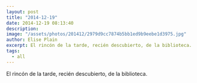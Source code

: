 ```yaml
---
layout: post
title: "2014-12-19"
date: 2014-12-19 08:13:40
description: 
image: "/assets/photos/201412/2979d9cc7874b5bb1ed9b9eebe1d3975.jpg"
author: Elise Plain
excerpt: El rincón de la tarde, recién descubierto, de la biblioteca.
tags: 
  - all
---
```


El rincón de la tarde, recién descubierto, de la biblioteca.
<p></p>
